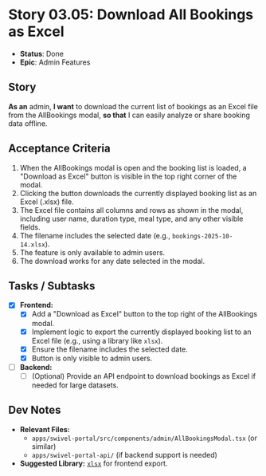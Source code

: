 # Story 03.05: Download All Bookings as Excel

- **Status**: Done
- **Epic**: Admin Features

## Story

**As an** admin,
**I want** to download the current list of bookings as an Excel file from the AllBookings modal,
**so that** I can easily analyze or share booking data offline.

## Acceptance Criteria

1. When the AllBookings modal is open and the booking list is loaded, a "Download as Excel" button is visible in the top right corner of the modal.
2. Clicking the button downloads the currently displayed booking list as an Excel (.xlsx) file.
3. The Excel file contains all columns and rows as shown in the modal, including user name, duration type, meal type, and any other visible fields.
4. The filename includes the selected date (e.g., `bookings-2025-10-14.xlsx`).
5. The feature is only available to admin users.
6. The download works for any date selected in the modal.

## Tasks / Subtasks

- [x] **Frontend:**
  - [x] Add a "Download as Excel" button to the top right of the AllBookings modal.
  - [x] Implement logic to export the currently displayed booking list to an Excel file (e.g., using a library like `xlsx`).
  - [x] Ensure the filename includes the selected date.
  - [x] Button is only visible to admin users.
- [ ] **Backend:**
  - [ ] (Optional) Provide an API endpoint to download bookings as Excel if needed for large datasets.

## Dev Notes

- **Relevant Files:**
  - `apps/swivel-portal/src/components/admin/AllBookingsModal.tsx` (or similar)
  - `apps/swivel-portal-api/` (if backend support is needed)
- **Suggested Library:** [`xlsx`](https://www.npmjs.com/package/xlsx) for frontend export.
